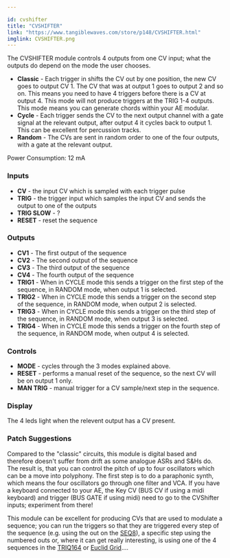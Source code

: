 ```yaml
---

id: cvshifter
title: "CVSHIFTER"
link: "https://www.tangiblewaves.com/store/p148/CVSHIFTER.html"
imglink: CVSHIFTER.png
---
```





The CVSHIFTER module controls 4 outputs from one CV input; what the outputs do depend on the mode the user chooses.

*   **Classic** - Each trigger in shifts the CV out by one position, the new CV goes to output CV 1. The CV that was at output 1 goes to output 2 and so on. This means you need to have 4 triggers before there is a CV at output 4. This mode will not produce triggers at the TRIG 1-4 outputs. This mode means you can generate chords within your AE modular.
*   **Cycle** - Each trigger sends the CV to the next output channel with a gate signal at the relevant output, after output 4 it cycles back to output 1. This can be excellent for percussion tracks.
*   **Random** - The CVs are sent in random order to one of the four outputs, with a gate at the relevant output.

Power Consumption: 12 mA

### Inputs

*   **CV** - the input CV which is sampled with each trigger pulse
*   **TRIG** - the trigger input which samples the input CV and sends the output to one of the outputs
*   **TRIG SLOW** - ?
*   **RESET** - reset the sequence

### Outputs

*   **CV1** - The first output of the sequence
*   **CV2** - The second output of the sequence
*   **CV3** - The third output of the sequence
*   **CV4** - The fourth output of the sequence
*   **TRIG1** - When in CYCLE mode this sends a trigger on the first step of the sequence, in RANDOM mode, when output 1 is selected.
*   **TRIG2** - When in CYCLE mode this sends a trigger on the second step of the sequence, in RANDOM mode, when output 2 is selected.
*   **TRIG3** - When in CYCLE mode this sends a trigger on the third step of the sequence, in RANDOM mode, when output 3 is selected.
*   **TRIG4** - When in CYCLE mode this sends a trigger on the fourth step of the sequence, in RANDOM mode, when output 4 is selected.

### Controls

*   **MODE** - cycles through the 3 modes explained above.
*   **RESET** - performs a manual reset of the sequence, so the next CV will be on output 1 only.
*   **MAN TRIG** - manual trigger for a CV sample/next step in the sequence.

### Display

The 4 leds light when the relevent output has a CV present.

### Patch Suggestions

Compared to the "classic" circuits, this module is digital based and therefore doesn't suffer from drift as some analogue ASRs and S&Hs do. The result is, that you can control the pitch of up to four oscillators which can be a move into polyphony. The first step is to do a paraphonic synth, which means the four oscillators go through one filter and VCA. If you have a keyboard connected to your AE, the Key CV (BUS CV if using a midi keyboard) and trigger (BUS GATE if using midi) need to go to the CVShifter inputs; experiment from there!

This module can be excellent for producing CVs that are used to modulate a sequence; you can run the triggers so that they are triggered every step of the sequence (e.g. using the out on the [SEQ8](https://wiki.aemodular.com/pmwiki.php/AeManual/SEQ8)), a specific step using the numbered outs or, where it can get really interesting, is using one of the 4 sequences in the [TRIQ164](https://wiki.aemodular.com/pmwiki.php/AeManual/TRIQ164) or [Euclid Grid](https://wiki.aemodular.com/pmwiki.php/AeManual/KyaaEuclid)....





